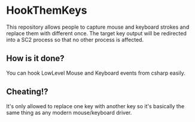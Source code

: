 # HookThemKeys

This repository allows people to capture mouse and keyboard strokes and replace them with different once.
The target key output will be redirected into a SC2 process so that no other process is affected.

## How is it done?
You can hook LowLevel Mouse and Keyboard events from csharp easily.

## Cheating!?
It's only allowed to replace one key with another key so it's basically the same thing as any modern mouse/keyboard driver.
